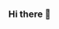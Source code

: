 ### Hi there 👋

<!--
**arieltecay/arieltecay** is a ✨ _special_ ✨ repository because its `README.md` (this file) appears on your GitHub profile.

Here are some ideas to get you started:

- 🔭 I’m currently working on some personals projects, colaborating with the comunity and finding new challenges and jobs 
- 🌱 I’m currently learning Angular and MongoDB...
- 👯 I’m looking to collaborate on some projects working with react...
- 💬 Ask me about whatever you want, about programming...
- 📫 How to reach me 
- https://www.linkedin.com/in/arieltecay/
- https://www.facebook.com/ariel.tecay
